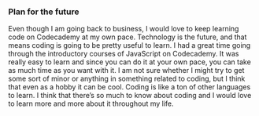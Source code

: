 ### Plan for the future 

Even though I am going back to business, I would love to keep learning code on Codecademy at my own pace. Technology is the future, and that means coding is going to be pretty useful to learn. I had a great time going through the introductory courses of JavaScript on Codecademy. It was really easy to learn and since you can do it at your own pace, you can take as much time as you want with it. I am not sure whether I might try to get some sort of minor or anything in something related to coding, but I think that even as a hobby it can be cool. Coding is like a ton of other languages to learn. I think that there’s so much to know about coding and I would love to learn more and more about it throughout my life.
